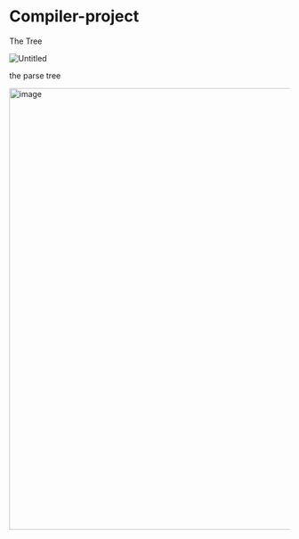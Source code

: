 # Compiler-project

The Tree
 
![Untitled](https://user-images.githubusercontent.com/92648033/226732224-bda476e2-958f-4494-9296-65b0cb0a04fb.png)

the parse tree

<img width="793" alt="image" src="https://user-images.githubusercontent.com/66112977/228648386-39d2316d-9692-435c-9687-1d4bb00c3a0c.png">

